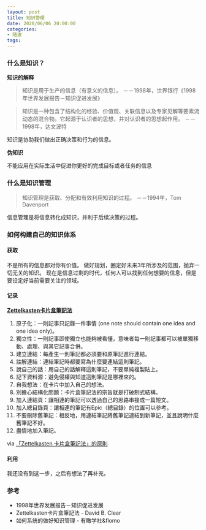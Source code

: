 ```yaml
---
layout: post
title: 知识管理
date: 2020/06/06 20:00:00
categories:
- 随波
tags:
---
```


### 什么是知识？

**知识的解释**

> 知识是用于生产的信息（有意义的信息）。
> －－1998年，世界银行《1998年世界发展报告－知识促进发展》

> 知识是一种包含了结构化的经验、价值观、关联信息以及专家见解等要素流动态的混合物。它起源于认识者的思想，并对认识者的思想起作用。
> －－1998年，达文波特

知识是协助我们做出正确决策和行为的信息。

**伪知识**

不能应用在实际生活中促进你更好的完成目标或者任务的信息

### 什么是知识管理

> 知识管理是获取、分配和有效利用知识的过程。
> －－1994年，Tom Davenport

信息管理是将信息转化成知识，并利于后续决策的过程。

### 如何构建自己的知识体系

#### 获取

不是所有的信息都对你有价值。
做好规划，圈定好未来3年所涉及的范围，抛弃一切无关的知识。
现在是信息过剩的时代，任何人可以找到任何想要的信息，但是要设定好当前需要关注的领域。

#### 记录

**[Zettelkasten卡片盒筆記法](https://reurl.cc/E7Oyag)**

1. 原子化：一則記事只記錄一件事情 (one note should contain one idea and one idea only)。
2. 獨立性：一則記事即使獨立也能夠被看懂，意味者每一則記事都可以被單獨移動、處理、與其它記事合併。
3. 建立連結：每產生一則筆記都必須要和原筆記進行連結。
4. 註解連結：連結筆記時都要寫為什麼要連結這則筆記。
5. 說自己的話：用自己的話解釋這則筆記，不要單純複製貼上。
6. 記下資料源：避免侵權與知道這則筆記是哪裡來的。
7. 自我想法：在卡片中加入自己的想法。
8. 別擔心結構化問題：卡片盒筆記法的宗旨就是打破制式結構。
9. 加入連結頁：讓相連的筆記可以透過自己的思路串接成一篇短文。
10. 加入總目錄頁：讓相連的筆記有Epic（總目錄）的位置可以參考。
11. 不要刪除舊筆記：相反地，用連結筆記將舊筆記連結到新筆記，並且說明什麼舊筆記不好。
12. 盡情地加入筆記。

via [「Zettelkasten 卡片盒筆記法」的原則](https://medium.com/pm%E7%9A%84%E7%94%9F%E7%94%A2%E5%8A%9B%E5%B7%A5%E5%85%B7%E7%AE%B1/zettelkasten%E5%8D%A1%E7%89%87%E7%9B%92%E7%AD%86%E8%A8%98%E6%B3%95-%E5%BB%BA%E7%AB%8B%E7%9F%A5%E8%AD%98%E9%80%A3%E7%B5%90%E7%B6%B2%E8%B7%AF%E4%BE%86%E6%B4%BB%E7%94%A8%E7%AD%86%E8%A8%98-f85a91729521)

#### 利用

我还没有到这一步，之后有想法了再补充。


### 参考

* 1998年世界发展报告－知识促进发展
* Zettelkasten卡片盒筆記法 - David B. Clear
* 如何系统的做好知识管理 - 有瞰学社&flomo